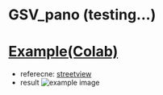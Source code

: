 # GSV_pano (testing...)
# [Example(Colab)](https://colab.research.google.com/drive/1YKojmCzplROkUmQ0o-AlKD9OXKaEi6hi#scrollTo=0W1pCG13LJYC)
* referecne: [streetview](https://github.com/robolyst/streetview)
* result
![example image](https://github.com/JAAAE/GSV_pano/blob/main/pano_example.jpg?raw=true) 
